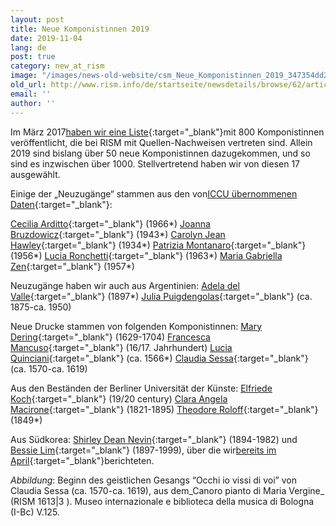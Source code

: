 ```yaml
---
layout: post
title: Neue Komponistinnen 2019
date: 2019-11-04
lang: de
post: true
category: new_at_rism
image: "/images/news-old-website/csm_Neue_Komponistinnen_2019_347354dd2b.png"
old_url: http://www.rism.info/de/startseite/newsdetails/browse/62/article/64/new-women-composers-in-2019.html
email: ''
author: ''
---
```


Im März 2017[haben wir eine Liste](/events/2017/03/08/international-womens-day-women-composers-in.html){:target="_blank"}mit 800 Komponistinnen veröffentlicht, die bei RISM mit Quellen-Nachweisen vertreten sind. Allein 2019 sind bislang über 50 neue Komponistinnen dazugekommen, und so sind es inzwischen über 1000. Stellvertretend haben wir von diesen 17 ausgewählt.


Einige der „Neuzugänge“ stammen aus den von[ICCU übernommenen Daten](/new_at_rism/2019/08/08/new-music-manuscripts-from-italy-iccu-in-rism.html){:target="_blank"}:

[Cecilia Arditto](https://opac.rism.info/metaopac/search?View=rism&View=rism&author=Arditto+Cecilia&Language=de){:target="_blank"} (1966\*)
[Joanna Bruzdowicz](https://opac.rism.info/metaopac/search?View=rism&View=rism&author=Bruzdowicz+Joanna&Language=de){:target="_blank"} (1943\*)
[Carolyn Jean Hawley](https://opac.rism.info/metaopac/search?View=rism&View=rism&author=Hawley+Carolyn+Jean&Language=de){:target="_blank"} (1934\*)
[Patrizia Montanaro](https://opac.rism.info/metaopac/search?View=rism&View=rism&author=Montanaro+Patrizia&Language=de){:target="_blank"} (1956\*)
[Lucia Ronchetti](https://opac.rism.info/metaopac/search?View=rism&View=rism&author=Ronchetti+Lucia&Language=de){:target="_blank"} (1963\*)
[Maria Gabriella Zen](https://opac.rism.info/metaopac/search?View=rism&View=rism&author=Zen+Maria+Gabriella&Language=de){:target="_blank"} (1957\*)

Neuzugänge haben wir auch aus Argentinien:
[Adela del Valle](https://opac.rism.info/metaopac/search?View=rism&View=rism&author=Del+Valle+Adela&Language=de){:target="_blank"} (1897\*)
[Julia Puigdengolas](https://opac.rism.info/metaopac/search?View=rism&View=rism&author=Puigdengolas+Julia&Language=de){:target="_blank"} (ca. 1875-ca. 1950)

Neue Drucke stammen von folgenden Komponistinnen:
[Mary Dering](https://opac.rism.info/metaopac/search?View=rism&View=rism&q=Dering+Mary&Language=de){:target="_blank"} (1629-1704)
[Francesca Mancuso](https://opac.rism.info/metaopac/search?View=rism&View=rism&q=Mancuso+Francesca&Language=en){:target="_blank"} (16/17. Jahrhundert)
[Lucia Quinciani](https://opac.rism.info/metaopac/search?View=rism&View=rism&q=Quinciani+Lucia&Language=de){:target="_blank"} (ca. 1566\*)
[Claudia Sessa](https://opac.rism.info/metaopac/search?View=rism&View=rism&q=Sessa+Claudia&Language=de){:target="_blank"} (ca. 1570-ca. 1619)

Aus den Beständen der Berliner Universität der Künste:
[Elfriede Koch](https://opac.rism.info/metaopac/search?View=rism&View=rism&author=Koch+Elfriede&Language=de){:target="_blank"} (19/20 century)
[Clara Angela Macirone](https://opac.rism.info/metaopac/search?View=rism&View=rism&author=Macirone+Clara+Angela&Language=de){:target="_blank"} (1821-1895)
[Theodore Roloff](https://opac.rism.info/metaopac/search?View=rism&View=rism&author=Roloff+Theodore&Language=de){:target="_blank"} (1849\*)

Aus Südkorea:
[Shirley Dean Nevin](https://opac.rism.info/metaopac/search?View=rism&View=rism&author=Nevin+Shirley+Dean&Language=de){:target="_blank"} (1894-1982)
und [Bessie Lim](https://opac.rism.info/metaopac/search?View=rism&View=rism&author=Lim+Bessie&Language=de){:target="_blank"} (1897-1999), über die wir[bereits im April](/rediscovered/2019/04/18/bessie-lim-the-first-woman-musician-of-korea-and.html){:target="_blank"}berichteten.

_Abbildung_: Beginn des geistlichen Gesangs “Occhi io vissi di voi” von Claudia Sessa (ca. 1570-ca. 1619), aus dem_Canoro pianto di Maria Vergine_ (RISM 1613|3 ). Museo internazionale e biblioteca della musica di Bologna (I-Bc) V.125.



